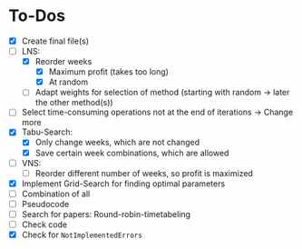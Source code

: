 # To-Dos

- [x] Create final file(s)
- [ ] LNS:
  - [x] Reorder weeks
    - [x] Maximum profit (takes too long)
    - [x] At random
  - [ ] Adapt weights for selection of method (starting with random -> later the other method(s))
- [ ] Select time-consuming operations not at the end of iterations -> Change more 
- [x] Tabu-Search:
  - [x] Only change weeks, which are not changed
  - [x] Save certain week combinations, which are allowed
- [ ] VNS:
  - [ ] Reorder different number of weeks, so profit is maximized
- [x] Implement Grid-Search for finding optimal parameters
- [ ] Combination of all
- [ ] Pseudocode
- [ ] Search for papers: Round-robin-timetabeling
- [ ] Check code
- [x] Check for `NotImplementedErrors`